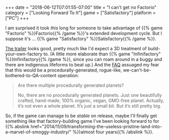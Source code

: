 +++
date = "2018-06-12T07:01:55-07:00"
title = "I can't get no Factorio"
category = ["Looking Forward To It"]
game = ["Satisfactory"]
platform = ["PC"]
+++

I am surprised it took <i>this</i> long for someone to take advantage of {{% game "Factorio" %}}Factorio{{% /game %}}'s extended development cycle.  But I suppose it's ... {{% game "Satisfactory" %}}Satisfactory{{% /game %}}.

<a href="https://www.youtube.com/watch?v=W_lmP8jYVLs">The trailer</a> looks good, pretty much like I'd expect a 3D treatment of build-your-own-factory to.  (A little more elaborate than {{% game "Infinifactory" %}}Infinifactory{{% /game %}}, since you can roam around in a buggy and there are indigenous lifeforms to beat up.)  And the <a href="https://www.satisfactorygame.com/">FAQ</a> assuaged my fear that this would be a procedurally-generated, rogue-like, we-can't-be-bothered-to-QA-content operation:

> Are there multiple procedurally generated planets?
>
> No, there are no procedurally generated planets. Just one beautifully crafted, hand-made, 100% organic, vegan, GMO-free planet. Actually, it’s not even a whole planet. It’s just a small bit. But it’s still pretty big.

So, if the game can manage to be <i>stable</i> on release, maybe I'll finally get something like that factory-building game I've been looking forward to for {{% abslink href="2014/11/09/transforming-the-useless-pristine-land-into-a-marvel-of-smoggy-industry/" %}}almost four years{{% /abslink %}}.
